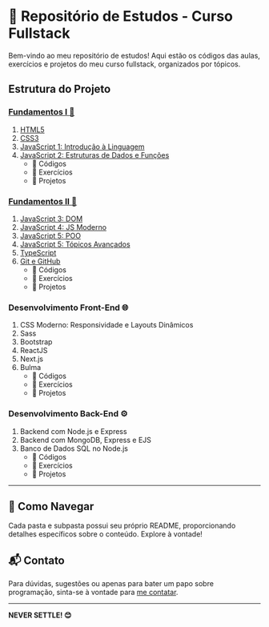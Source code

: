 # 🚀 Repositório de Estudos - Curso Fullstack

Bem-vindo ao meu repositório de estudos! Aqui estão os códigos das aulas, exercícios e projetos do meu curso fullstack, organizados por tópicos.

## Estrutura do Projeto

### [ Fundamentos I 🧠](https://github.com/pedrocarvh/fullstack/tree/main/modulos/01-Fundamentos-web-1)

1. [HTML5](https://github.com/pedrocarvh/fullstack/tree/main/modulos/01-Fundamentos-web-1/01-HTML/Atualizar)
2. [CSS3](https://github.com/pedrocarvh/fullstack/tree/main/modulos/01-Fundamentos-web-1/02-CSS/Atualizar)
3. [JavaScript 1: Introdução à Linguagem](https://github.com/pedrocarvh/fullstack/tree/main/modulos/01-Fundamentos-web-1/03-JS-Modulo-1-introducao)
4. [JavaScript 2: Estruturas de Dados e Funções](https://github.com/pedrocarvh/fullstack/tree/main/modulos/01-Fundamentos-web-1/04-JS-Modulo-2-estruturas)
   - 📂 Códigos
   - 📝 Exercícios
   - 🚀 Projetos

### [ Fundamentos II 🚀](https://github.com/pedrocarvh/fullstack/tree/main/modulos/02-Fundamentos-web-2/)
1. [JavaScript 3: DOM](https://github.com/pedrocarvh/fullstack/tree/main/modulos/02-Fundamentos-web-2/01-JS-M%C3%B3dulo-3-DOM)
2. [JavaScript 4: JS Moderno]()
3. [JavaScript 5: POO]()
4. [JavaScript 5: Tópicos Avançados]()
5. [TypeScript]()
6. [Git e GitHub]()
   - 📂 Códigos
   - 📝 Exercícios
   - 🚀 Projetos

### Desenvolvimento Front-End 🌐
1. CSS Moderno: Responsividade e Layouts Dinâmicos
2. Sass
3. Bootstrap
4. ReactJS
5. Next.js
6. Bulma
   - 📂 Códigos
   - 📝 Exercícios
   - 🚀 Projetos

### Desenvolvimento Back-End ⚙️
1. Backend com Node.js e Express
2. Backend com MongoDB, Express e EJS
3. Banco de Dados SQL no Node.js
   - 📂 Códigos
   - 📝 Exercícios
   - 🚀 Projetos

---

## 🚧 Como Navegar

Cada pasta e subpasta possui seu próprio README, proporcionando detalhes específicos sobre o conteúdo. Explore à vontade!

## 📬 Contato

Para dúvidas, sugestões ou apenas para bater um papo sobre programação, sinta-se à vontade para [me contatar](mailto:pedrocarvalho.snk@gmail.com).

---

**NEVER SETTLE! 😊**
